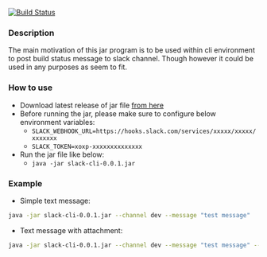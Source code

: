 [![Build Status](https://travis-ci.org/h4ck4life/slack-post-cli.svg?branch=master)](https://travis-ci.org/h4ck4life/slack-post-cli)

### Description
The main motivation of this jar program is to be used within cli environment to post build status message to slack channel. Though however it could be used in any purposes as seem to fit.

### How to use
* Download latest release of jar file [from here](https://github.com/h4ck4life/slack-post-cli/releases)
* Before running the jar, please make sure to configure below environment variables:
	*  `SLACK_WEBHOOK_URL=https://hooks.slack.com/services/xxxxx/xxxxx/xxxxxxx`
	*  `SLACK_TOKEN=xoxp-xxxxxxxxxxxxxx`
* Run the jar file like below:
	* `java -jar slack-cli-0.0.1.jar`

### Example
* Simple text message:
```sh
java -jar slack-cli-0.0.1.jar --channel dev --message "test message"
```
* Text message with attachment:
```sh
java -jar slack-cli-0.0.1.jar --channel dev --message "test message" --file ./demo.txt
```
